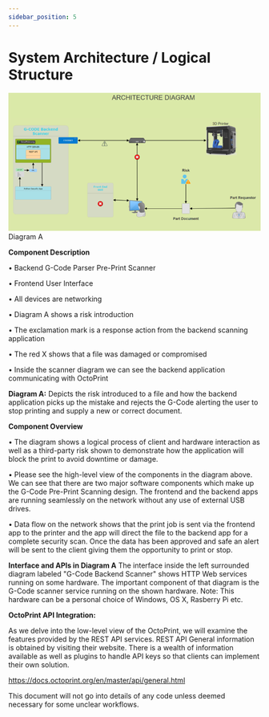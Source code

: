 ```yaml
---
sidebar_position: 5
---
```


# System Architecture / Logical Structure #

![img_2.png](img_2.png)
Diagram A


**Component Description**

•	Backend G-Code Parser Pre-Print Scanner

•	Frontend User Interface

•	All devices are networking

•	Diagram A shows a risk introduction

•	The exclamation mark is a response action from the backend scanning application

•	The red X shows that a file was damaged or compromised

•	Inside the scanner diagram we can see the backend application communicating with OctoPrint



**Diagram A:**
Depicts the risk introduced to a file and how the backend application picks up the mistake
and rejects the G-Code alerting the user to stop printing and supply a new or correct document.

**Component Overview**

•	The diagram shows a logical process of client and hardware interaction as well as a third-party risk shown to demonstrate how the application will block the print to avoid downtime or damage.

•	Please see the high-level view of the components in the diagram above.
We can see
that there are two major software components which make up the G-Code Pre-Print Scanning design. The frontend and the backend apps are
running seamlessly on the network without any use of external USB drives.

•	Data flow on the network shows that the print job is sent via the frontend app to the printer and the app will direct the file to the backend app for a complete security scan. Once the data has been approved and safe an alert will be sent to the client giving them the opportunity to print or stop.

**Interface and APIs in Diagram A**
The interface inside the left surrounded diagram labeled "G-Code Backend Scanner" shows HTTP Web services running on some hardware. The important component of that diagram is the G-Code scanner service running on the shown hardware. Note: This hardware can be a personal choice of Windows, OS X, Rasberry Pi etc.


**OctoPrint API Integration:**

As we delve into the low-level view of the OctoPrint, we will examine the features provided by the REST API services.
REST API General information is obtained by visiting their website. There is a wealth of information available as well as plugins to handle API keys so that clients can implement their own solution.

https://docs.octoprint.org/en/master/api/general.html

This document will not go into details of any code unless deemed necessary for some unclear workflows.
